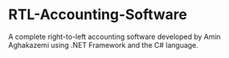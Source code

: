 # RTL-Accounting-Software
A complete right-to-left accounting software developed by Amin Aghakazemi using .NET Framework and the C# language.

